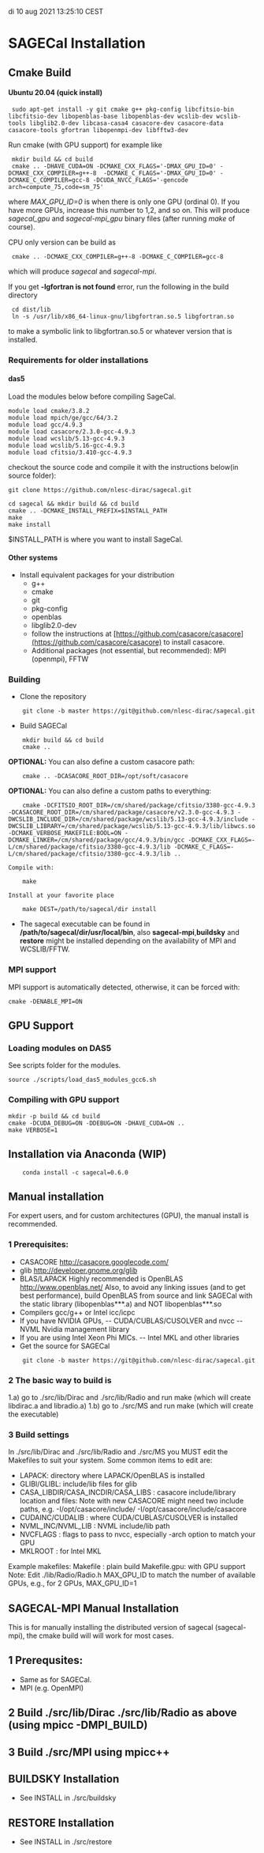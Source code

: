 di 10 aug 2021 13:25:10 CEST
# SAGECal Installation

## Cmake Build
#### Ubuntu 20.04 (quick install)
```
 sudo apt-get install -y git cmake g++ pkg-config libcfitsio-bin libcfitsio-dev libopenblas-base libopenblas-dev wcslib-dev wcslib-tools libglib2.0-dev libcasa-casa4 casacore-dev casacore-data casacore-tools gfortran libopenmpi-dev libfftw3-dev

```
Run cmake (with GPU support) for example like
```
 mkdir build && cd build
 cmake .. -DHAVE_CUDA=ON -DCMAKE_CXX_FLAGS='-DMAX_GPU_ID=0' -DCMAKE_CXX_COMPILER=g++-8  -DCMAKE_C_FLAGS='-DMAX_GPU_ID=0' -DCMAKE_C_COMPILER=gcc-8 -DCUDA_NVCC_FLAGS='-gencode arch=compute_75,code=sm_75'
```
where *MAX_GPU_ID=0* is when there is only one GPU (ordinal 0). If you have more GPUs, increase this number to 1,2, and so on. This will produce *sagecal_gpu* and *sagecal-mpi_gpu* binary files (after running *make* of course).

CPU only version can be build as
```
 cmake .. -DCMAKE_CXX_COMPILER=g++-8 -DCMAKE_C_COMPILER=gcc-8
```
which will produce *sagecal* and *sagecal-mpi*.

If you get **-lgfortran is not found** error, run the following in the build directory
```
 cd dist/lib
 ln -s /usr/lib/x86_64-linux-gnu/libgfortran.so.5 libgfortran.so
```
to make a symbolic link to libgfortran.so.5 or whatever version that is installed.

### Requirements for older installations
#### das5

Load the modules below before compiling SageCal.
```
module load cmake/3.8.2
module load mpich/ge/gcc/64/3.2
module load gcc/4.9.3
module load casacore/2.3.0-gcc-4.9.3
module load wcslib/5.13-gcc-4.9.3
module load wcslib/5.16-gcc-4.9.3
module load cfitsio/3.410-gcc-4.9.3
```

checkout the source code and compile it with the instructions below(in source folder):
```
git clone https://github.com/nlesc-dirac/sagecal.git

cd sagecal && mkdir build && cd build
cmake .. -DCMAKE_INSTALL_PREFIX=$INSTALL_PATH
make
make install
```
$INSTALL_PATH is where you want to install SageCal.

#### Other systems

- Install equivalent packages for your distribution
    - g++
    - cmake
    - git
    - pkg-config
    - openblas
    - libglib2.0-dev
    - follow the instructions at
[https://github.com/casacore/casacore](https://github.com/casacore/casacore) to install casacore.
    - Additional packages (not essential, but recommended): MPI (openmpi), FFTW



### Building
- Clone the repository
```
    git clone -b master https://git@github.com/nlesc-dirac/sagecal.git

```

- Build SAGECal
```
    mkdir build && cd build
    cmake ..
```

**OPTIONAL:** You can also define a custom casacore path:

```
    cmake .. -DCASACORE_ROOT_DIR=/opt/soft/casacore
```
**OPTIONAL:** You can also define a custom paths to everything:

```
    cmake -DCFITSIO_ROOT_DIR=/cm/shared/package/cfitsio/3380-gcc-4.9.3 -DCASACORE_ROOT_DIR=/cm/shared/package/casacore/v2.3.0-gcc-4.9.3 -DWCSLIB_INCLUDE_DIR=/cm/shared/package/wcslib/5.13-gcc-4.9.3/include -DWCSLIB_LIBRARY=/cm/shared/package/wcslib/5.13-gcc-4.9.3/lib/libwcs.so -DCMAKE_VERBOSE_MAKEFILE:BOOL=ON -DCMAKE_LINKER=/cm/shared/package/gcc/4.9.3/bin/gcc -DCMAKE_CXX_FLAGS=-L/cm/shared/package/cfitsio/3380-gcc-4.9.3/lib -DCMAKE_C_FLAGS=-L/cm/shared/package/cfitsio/3380-gcc-4.9.3/lib ..
```

    Compile with:
```
    make
```
    Install at your favorite place
```
    make DEST=/path/to/sagecal/dir install
```

- The sagecal executable can be found in **/path/to/sagecal/dir/usr/local/bin**, also **sagecal-mpi**,**buildsky** and **restore** might be installed depending on the availability of MPI and WCSLIB/FFTW.

### MPI support
MPI support is automatically detected, otherwise, it can be forced with:
```
cmake -DENABLE_MPI=ON
```

## GPU Support

### Loading modules on DAS5
See scripts folder for the modules.
```
source ./scripts/load_das5_modules_gcc6.sh
```

### Compiling with GPU support
```
mkdir -p build && cd build
cmake -DCUDA_DEBUG=ON -DDEBUG=ON -DHAVE_CUDA=ON ..
make VERBOSE=1
```



## Installation via Anaconda (WIP)
```
    conda install -c sagecal=0.6.0
```



## Manual installation
For expert users, and for custom architectures (GPU), the manual install is recommended.
### 1 Prerequisites:
 - CASACORE http://casacore.googlecode.com/
 - glib http://developer.gnome.org/glib
 - BLAS/LAPACK
   Highly recommended is OpenBLAS http://www.openblas.net/
   Also, to avoid any linking issues (and to get best performance), build OpenBLAS from source and link SAGECal with the static library (libopenblas***.a) and NOT libopenblas***.so
 - Compilers gcc/g++ or Intel icc/icpc
 - If you have NVIDIA GPUs,
  -- CUDA/CUBLAS/CUSOLVER and nvcc
  -- NVML Nvidia management library
 - If you are using Intel Xeon Phi MICs.
  -- Intel MKL and other libraries
 - Get the source for SAGECal
```
    git clone -b master https://git@github.com/nlesc-dirac/sagecal.git
```

### 2 The basic way to build is
  1.a) go to ./src/lib/Dirac and ./src/lib/Radio  and run make (which will create libdirac.a and libradio.a)
  1.b) go to ./src/MS and run make (which will create the executable)


### 3 Build settings
In ./src/lib/Dirac and ./src/lib/Radio and ./src/MS you MUST edit the Makefiles to suit your system. Some common items to edit are:
 - LAPACK: directory where LAPACK/OpenBLAS is installed
 - GLIBI/GLIBL: include/lib files for glib
 - CASA_LIBDIR/CASA_INCDIR/CASA_LIBS : casacore include/library location and files:
  Note with new CASACORE might need two include paths, e.g.
    -I/opt/casacore/include/ -I/opt/casacore/include/casacore
 - CUDAINC/CUDALIB : where CUDA/CUBLAS/CUSOLVER is installed
 - NVML_INC/NVML_LIB : NVML include/lib path
 - NVCFLAGS : flags to pass to nvcc, especially -arch option to match your GPU
 - MKLROOT : for Intel MKL

 Example makefiles:
   Makefile : plain build
   Makefile.gpu: with GPU support
   Note: Edit ./lib/Radio/Radio.h MAX_GPU_ID to match the number of available GPUs, e.g., for 2 GPUs, MAX_GPU_ID=1



## SAGECAL-MPI Manual Installation
This is for manually installing the distributed version of sagecal (sagecal-mpi), the cmake build will will work for most cases.
## 1 Prerequsites:
 - Same as for SAGECal.
 - MPI (e.g. OpenMPI)

## 2 Build ./src/lib/Dirac ./src/lib/Radio as above (using mpicc -DMPI_BUILD)

## 3 Build ./src/MPI using mpicc++



## BUILDSKY Installation

  - See INSTALL in ./src/buildsky


## RESTORE Installation

  - See INSTALL in ./src/restore



